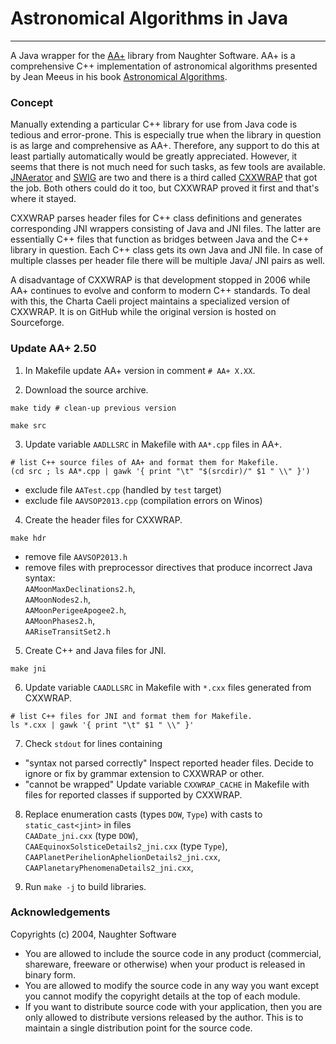 # Astronomical Algorithms in Java
---
A Java wrapper for the [AA+](http://www.naughter.com/aa.html) library from Naughter Software. AA+ is a comprehensive C++ implementation of astronomical algorithms presented by Jean Meeus in his book [Astronomical Algorithms](http://www.willbell.com/math/mc1.htm).

### Concept

Manually extending a particular C++ library for use from Java code is tedious and error-prone. This is especially true when the library in question is as large and comprehensive as AA+. Therefore, any support to do this at least partially automatically would be greatly appreciated. However, it seems that there is not much need for such tasks, as few tools are available. [JNAerator](https://github.com/nativelibs4java/JNAerator) and [SWIG](http://www.swig.org/index.php) are two and there is a third called [CXXWRAP](http://sourceforge.net/projects/cxxwrap/) that got the job. Both others could do it too, but CXXWRAP proved it first and that's where it stayed.

CXXWRAP parses header files for C++ class definitions and generates corresponding JNI wrappers consisting of Java and JNI files. The latter are essentially C++ files that function as bridges between Java and the C++ library in question. Each C++ class gets its own Java and JNI file. In case of multiple classes per header file there will be multiple Java/ JNI pairs as well.

A disadvantage of CXXWRAP is that development stopped in 2006 while AA+ continues to evolve and conform to modern C++ standards. To deal with this, the Charta Caeli project maintains a specialized version of CXXWRAP. It is on GitHub while the original version is hosted on Sourceforge.

### Update AA+ 2.50

1. In Makefile update AA+ version in comment `# AA+ X.XX`.

2. Download the source archive.
  ```
  make tidy # clean-up previous version
  
  make src
  ```

3. Update variable `AADLLSRC` in Makefile with `AA*.cpp` files in AA+.
  ```
  # list C++ source files of AA+ and format them for Makefile.
  (cd src ; ls AA*.cpp | gawk '{ print "\t" "$(srcdir)/" $1 " \\" }')
  ```
  - exclude file `AATest.cpp` (handled by `test` target)
  - exclude file `AAVSOP2013.cpp` (compilation errors on Winos)

4. Create the header files for CXXWRAP.
  ```
  make hdr
  ```
  - remove file `AAVSOP2013.h`
  - remove files with preprocessor directives that produce incorrect Java syntax:<br>
    `AAMoonMaxDeclinations2.h`,<br>
    `AAMoonNodes2.h`,<br>
    `AAMoonPerigeeApogee2.h`,<br>
    `AAMoonPhases2.h`,<br>
    `AARiseTransitSet2.h`<br>

5. Create C++ and Java files for JNI.
  ```
  make jni
  ```

6. Update variable `CAADLLSRC` in Makefile with `*.cxx` files generated from CXXWRAP.
  ```
  # list C++ files for JNI and format them for Makefile.
  ls *.cxx | gawk '{ print "\t" $1 " \\" }'
  ```

7. Check `stdout` for lines containing
  - "syntax not parsed correctly"
    Inspect reported header files. Decide to ignore or fix by grammar extension to CXXWRAP or other.
  - "cannot be wrapped"
    Update variable `CXXWRAP_CACHE` in Makefile with files for reported classes if supported by CXXWRAP.

8. Replace enumeration casts (types `DOW`, `Type`) with casts to `static_cast<jint>` in files<br>
  `CAADate_jni.cxx` (type `DOW`),<br>
  `CAAEquinoxSolsticeDetails2_jni.cxx` (type `Type`),<br>
  `CAAPlanetPerihelionAphelionDetails2_jni.cxx`,<br>
  `CAAPlanetaryPhenomenaDetails2_jni.cxx`,<br>

9. Run `make -j` to build libraries.

### Acknowledgements
Copyrights (c) 2004, Naughter Software
- You are allowed to include the source code in any product (commercial, shareware, freeware or otherwise) when your product is released in binary form.
- You are allowed to modify the source code in any way you want except you cannot modify the copyright details at the top of each module.
- If you want to distribute source code with your application, then you are only allowed to distribute versions released by the author. This is to maintain a single distribution point for the source code.
